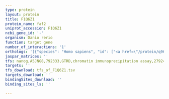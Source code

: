 ```yaml
---
type: protein
layout: protein
title: F1Q6Z1
protein_name: faf2
uniprot_accession: F1Q6Z1
ncbi_gene_id: '-'
organism: Danio rerio
function: target gene
number_of_interactions: '1'
orthologs: '[{"species": "Homo sapiens", "id": ["<a href=\"/protein/q96cs3\">Q96CS3</a>"]}, {"species": "Mus musculus", "id": ["<a href=\"/protein/q3tdn2\">Q3TDN2</a>"]}, {"species": "Rattus norvegicus", "id": ["A0A0G2JTA0"]}, {"species": "Drosophila melanogaster", "id": ["<a href=\"/protein/q9vj58\">Q9VJ58</a>"]}, {"species": "Caenorhabditis elegans", "id": ["<a href=\"/protein/o45628\">O45628</a>"]}]'
jaspar_matrices: ''
tfs: nanog,A5JNG8,792333,GTRD,chromatin immunoprecipitation assay,27924024%5Buid%5D,No
targets: ''
tfs_download: tfs_of_F1Q6Z1.tsv
targets_download: ''
bindingSites_download: ''
binding_sites_ls: ''

---
```

